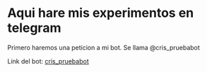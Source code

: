 # Aqui hare mis experimentos en telegram

Primero haremos una peticion a mi bot. Se llama @cris_pruebabot


Link del bot: [cris_pruebabot](t.me/cris_pruebabot)


